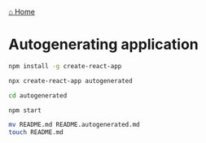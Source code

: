 [⌂ Home](../README.md)

# Autogenerating application

```bash
npm install -g create-react-app
```

```bash
npx create-react-app autogenerated
```

```bash
cd autogenerated
```

```bash
npm start
```

```bash
mv README.md README.autogenerated.md
touch README.md
```
